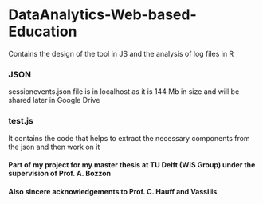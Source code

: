 # DataAnalytics-Web-based-Education


Contains the design of the tool in JS and the analysis of log files in R

### JSON
sessionevents.json file is in localhost as it is 144 Mb in size and will be shared later in Google Drive

### test.js
It contains the code that helps to extract the necessary components from the json and then work on it







#### Part of my project for my master thesis at TU Delft (WIS Group) under the supervision of Prof. A. Bozzon
#### Also sincere acknowledgements to Prof. C. Hauff and Vassilis
 

